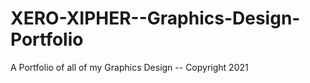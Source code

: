 # XERO-XIPHER--Graphics-Design-Portfolio
A Portfolio of all of my Graphics Design -- Copyright 2021
